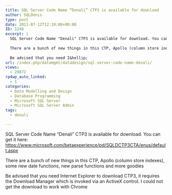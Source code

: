 ```yaml
---
title: SQL Server Code Name “Denali” CTP3 is available for download
author: SQLDenis
type: post
date: 2011-07-12T12:19:00+00:00
ID: 1248
excerpt: |
  SQL Server Code Name "Denali" CTP3 is available for download. You can get it here:
  
  There are a bunch of new things in this CTP, Apollo (column store indexes), some new date functions, new parse functions and more goodies
  
  Be advised that you need I&hellip;
url: /index.php/datamgmt/datadesign/sql-server-code-name-denali/
views:
  - 29872
rp4wp_auto_linked:
  - 1
categories:
  - Data Modelling and Design
  - Database Programming
  - Microsoft SQL Server
  - Microsoft SQL Server Admin
tags:
  - denali

---
```

SQL Server Code Name &#8220;Denali&#8221; CTP3 is available for download. You can get it here: https://www.microsoft.com/betaexperience/pd/SQLDCTP3CTA/enus/default.aspx

There are a bunch of new things in this CTP, Apollo (column store indexes), some new date functions, new parse functions and more goodies

Be advised that you need Internet Explorer to download CTP3, it requires the Download Manager which is invoked via an ActiveX control. I could not get the download to work with Chrome